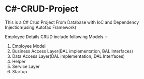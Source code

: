 # C#-CRUD-Project
This is a C# Crud Project From Database with IoC and Dependency Injection(using Autofac Framework)

Employee Details CRUD include following Models :-
1. Employee Model
2. Business Access Layer(BAL implementation, BAL Interfaces)
3. Data Access Layer(DAL implementation, DAL Interfaces)
4. Helper
5. Service Layer
6. Startup
